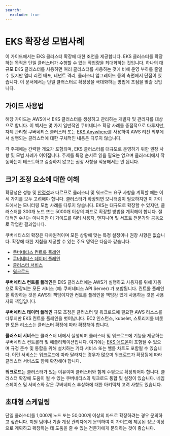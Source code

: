 ```yaml
---
search:
  exclude: true
---
```



# EKS 확장성 모범사례
이 가이드에서는 EKS 클러스터 확장에 대한 조언을 제공합니다. EKS 클러스터를 확장하는 목적은 단일 클러스터가 수행할 수 있는 작업량을 최대화하는 것입니다. 하나의 대규모 EKS 클러스터를 사용하면 여러 클러스터를 사용하는 것에 비해 운영 부하를 줄일 수 있지만 멀티 리전 배포, 테넌트 격리, 클러스터 업그레이드 등의 측면에서 단점이 있습니다. 이 문서에서는 단일 클러스터로 확장성을 극대화하는 방법에 초점을 맞출 것입니다.

## 가이드 사용법
해당 가이드는 AWS에서 EKS 클러스터를 생성하고 관리하는 개발자 및 관리자를 대상으로 합니다. 이 백서는 몇 가지 일반적인 쿠버네티스 확장 사례를 중점적으로 다루지만, 자체 관리형 쿠버네티스 클러스터 또는 [EKS Anywhere](https://anywhere.eks.amazonaws.com/)를 사용하여 AWS 리전 외부에서 실행되는 클러스터에 대한 구체적인 내용은 디루지 않습니다.

각 주제에는 간략한 개요가 포함되며, EKS 클러스터를 대규모로 운영하기 위한 권장 사항 및 모범 사례가 이어집니다. 주제를 특정 순서로 읽을 필요는 없으며 클러스터에서 작동하는지 테스트하고 검증하지 않고는 권장 사항을 적용해서는 안 됩니다.

## 크기 조정 요소에 대한 이해
확장성은 성능 및 [안정성](https://aws.github.io/aws-eks-best-practices/reliability/docs/)과 다르므로 클러스터 및 워크로드 요구 사항을 계획할 때는 이 세 가지를 모두 고려해야 합니다. 클러스터가 확장되면 모니터링이 필요하지만 이 가이드에서는 모니터링 모범 사례를 다루지 않습니다. EKS는 대규모로 확장할 수 있지만, 클러스터를 300개 노드 또는 5000개 이상의 파드로 확장할 방법을 계획해야 합니다. 절대적인 수치는 아니지만 이 가이드를 여러 사용자, 엔지니어 및 서포트 전문가와 공동으로 작업한 결과입니다.

쿠버네티스의 확장은 다차원적이며 모든 상황에 맞는 특정 설정이나 권장 사항은 없습니다. 확장에 대한 지침을 제공할 수 있는 주요 영역은 다음과 같습니다.

* [쿠버네티스 컨트롤 플레인](control-plane.ko.md)
* [쿠버네티스 데이터 플레인](data-plane.ko.md)
* [클러스터 서비스](cluster-services.ko.md)
* [워크로드](workloads.ko.md)

**쿠버네티스 컨트롤 플레인**은 EKS 클러스터에는 AWS가 실행하고 사용자를 위해 자동으로 확장되는 모든 서비스 (예: 쿠버네티스 API Server) 가 포함됩니다. 컨트롤 플레인을 확장하는 것은 AWS의 책임이지만 컨트롤 플레인을 책임감 있게 사용하는 것은 사용자의 책임입니다.

**쿠버네티스 데이터 플레인** 규모 조정은 클러스터 및 워크로드에 필요한 AWS 리소스를 다루지만 EKS 컨트롤 플레인을 벗어납니다. EC2 인스턴스, kubelet, 스토리지를 비롯한 모든 리소스는 클러스터 확장에 따라 확장해야 합니다.

**클러스터 서비스**는 클러스터 내에서 실행되며 클러스터 및 워크로드에 기능을 제공하는 쿠버네티스 컨트롤러 및 애플리케이션입니다. 여기에는 [EKS 애드온](https://docs.aws.amazon.com/eks/latest/userguide/eks-add-ons.html)이 포함될 수 있으며 규정 준수 및 통합을 위해 설치하는 기타 서비스 또는 헬름 차트도 포함될 수 있습니다. 이런 서비스는 워크로드에 따라 달라지는 경우가 많으며 워크로드가 확장됨에 따라 클러스터 서비스도 함께 확장해야 합니다.

**워크로드**는 클러스터가 있는 이유이며 클러스터와 함께 수평으로 확장되어야 합니다. 클러스터 확장에 도움이 될 수 있는 쿠버네티스의 워크로드 통합 및 설정이 있습니다. 네임스페이스 및 서비스와 같은 쿠버네티스 추상화에 대한 아키텍처 고려 사항도 있습니다.

## 초대형 스케일링
단일 클러스터를 1,000개 노드 또는 50,000개 이상의 파드로 확장하려는 경우 문의하고 싶습니다. 지원 팀이나 기술 계정 관리자에게 문의하여 이 가이드에 제공된 정보 이상으로 계획하고 확장하는 데 도움을 줄 수 있는 전문가에게 문의하는 것이 좋습니다.
